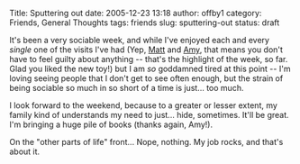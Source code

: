 Title: Sputtering out
date: 2005-12-23 13:18
author: offby1
category: Friends, General Thoughts
tags: friends
slug: sputtering-out
status: draft

It's been a very sociable week, and while I've enjoyed each and every *single* one of the visits I've had (Yep, [Matt](http://www.offlineblog.com/mildillson/) and [Amy](http://lashingtail.blogspot.com/), that means you don't have to feel guilty about anything \-- that's the highlight of the week, so far. Glad you liked the new toy!) but I am *so* goddamned tired at this point \-- I'm loving seeing people that I don't get to see often enough, but the strain of being sociable so much in so short of a time is just\... too much.

I look forward to the weekend, because to a greater or lesser extent, my family kind of understands my need to just\... hide, sometimes. It'll be great. I'm bringing a huge pile of books (thanks again, Amy!).

On the "other parts of life" front\... Nope, nothing. My job rocks, and that's about it.
